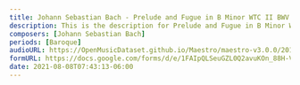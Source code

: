 ```yaml
---
title: Johann Sebastian Bach - Prelude and Fugue in B Minor WTC II BWV 893 (5)
description: This is the description for Prelude and Fugue in B Minor WTC II BWV 893 by Johann Sebastian Bach
composers: [Johann Sebastian Bach]
periods: [Baroque]
audioURL: https://OpenMusicDataset.github.io/Maestro/maestro-v3.0.0/2013/ORIG-MIDI_03_7_6_13_Group__MID--AUDIO_10_R1_2013_wav--1.midi
formURL: https://docs.google.com/forms/d/e/1FAIpQLSeuGZL0Q2avuKOn_88H-Vgtzq-CEhN2Icv9GXBuKzGmdxnvfg/viewform
date: 2021-08-08T07:43:13-06:00
---
```

